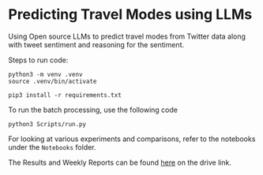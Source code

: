 # Predicting Travel Modes using LLMs

Using Open source LLMs to predict travel modes from Twitter data along with tweet sentiment and reasoning for the sentiment. 

Steps to run code:
```
python3 -m venv .venv
source .venv/bin/activate

pip3 install -r requirements.txt
```

To run the batch processing, use the following code
```
python3 Scripts/run.py
```

For looking at various experiments and comparisons, refer to the notebooks under the `Notebooks` folder. 

The Results and Weekly Reports can be found [here](https://drive.google.com/drive/folders/13_4ljqtTR7ON2F8k3OOOEyiy208hVZuV?usp=drive_link) on the drive link. 
